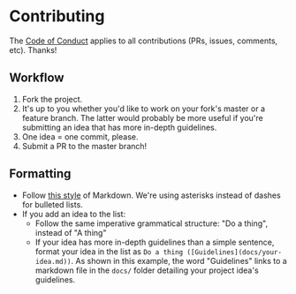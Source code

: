 # Contributing

The [Code of Conduct](CODE_OF_CONDUCT.md) applies to all contributions (PRs, issues, comments, etc). Thanks!

## Workflow

1. Fork the project.
2. It's up to you whether you'd like to work on your fork's master or a feature branch. The latter would probably be more useful if you're submitting an idea that has more in-depth guidelines.
3. One idea = one commit, please.
4. Submit a PR to the master branch!

## Formatting

* Follow [this style](https://guides.github.com/features/mastering-markdown/) of Markdown. We're using asterisks instead of dashes for bulleted lists.
* If you add an idea to the list:
  * Follow the same imperative grammatical structure: "Do a thing", instead of "A thing"
  * If your idea has more in-depth guidelines than a simple sentence, format your idea in the list as `Do a thing ([Guidelines](docs/your-idea.md))`. As shown in this example, the word "Guidelines" links to a markdown file in the `docs/` folder detailing your project idea's guidelines.